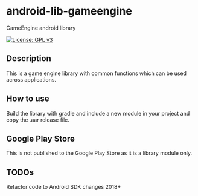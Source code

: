 # android-lib-gameengine

GameEngine android library

[![License: GPL v3](https://img.shields.io/badge/License-GPLv3-blue.svg)](https://www.gnu.org/licenses/gpl-3.0)

## Description

This is a game engine library with common functions which can be used across applications.

## How to use

Build the library with gradle and include a new module in your project and copy the .aar release file.

## Google Play Store

This is not published to the Google Play Store as it is a library module only.

## TODOs

Refactor code to Android SDK changes 2018+

